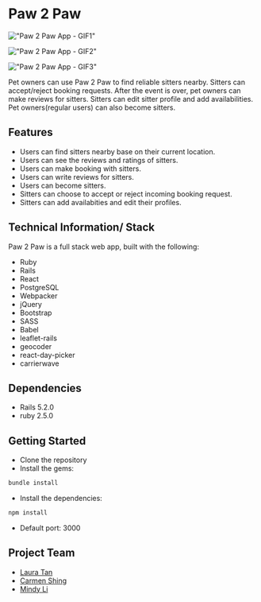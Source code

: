 # Paw 2 Paw 

!["Paw 2 Paw App - GIF1"](https://github.com/Mindyli1120/paw2paw/blob/readme/document/paw2paw-1.gif?raw=true)

!["Paw 2 Paw App - GIF2"](https://github.com/Mindyli1120/paw2paw/blob/readme/document/paw2paw-2.gif?raw=true)

!["Paw 2 Paw App - GIF3"](https://github.com/Mindyli1120/paw2paw/blob/readme/document/paw2paw-3.gif?raw=true)


Pet owners can use Paw 2 Paw to find reliable sitters nearby. Sitters can accept/reject booking requests. After the event is over, pet owners can make reviews for sitters. Sitters can edit sitter profile and add availabilities. Pet owners(regular users) can also become sitters. 

## Features
- Users can find sitters nearby base on their current location.
- Users can see the reviews and ratings of sitters.
- Users can make booking with sitters.
- Users can write reviews for sitters.
- Users can become sitters.
- Sitters can choose to accept or reject incoming booking request.
- Sitters can add availabities and edit their profiles.

## Technical Information/ Stack

  Paw 2 Paw is a full stack web app, built with the following:
  - Ruby 
  - Rails
  - React
  - PostgreSQL
  - Webpacker
  - jQuery
  - Bootstrap
  - SASS
  - Babel
  - leaflet-rails
  - geocoder
  - react-day-picker
  - carrierwave

## Dependencies

- Rails 5.2.0
- ruby  2.5.0

## Getting Started

- Clone the repository
- Install the gems: 
```ruby
bundle install
```

- Install the dependencies: 
```js
npm install
```

- Default port: 3000

## Project Team <a id=“team”>

- [Laura Tan](https://github.com/lauratan)
- [Carmen Shing](https://github.com/cshing)
- [Mindy Li](https://github.com/Mindyli1120)

